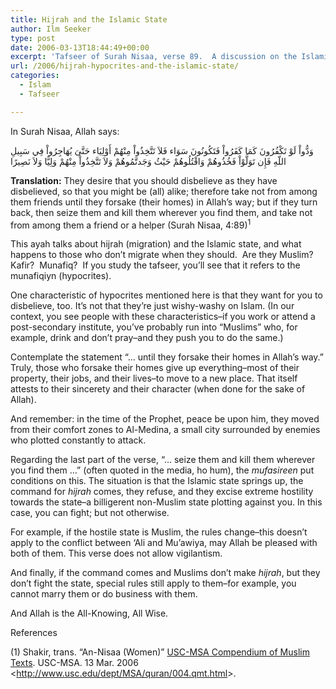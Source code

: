 ```yaml
---
title: Hijrah and the Islamic State
author: Ilm Seeker
type: post
date: 2006-03-13T18:44:49+00:00
excerpt: 'Tafseer of Surah Nisaa, verse 89.  A discussion on the Islamic State with a standing order of migration, and consequences to not migrating.'
url: /2006/hijrah-hypocrites-and-the-islamic-state/
categories:
  - Islam
  - Tafseer

---
```

In Surah Nisaa, Allah says:

<div class="quran">
  وَدُّواْ لَوْ تَكْفُرُونَ كَمَا كَفَرُواْ فَتَكُونُونَ سَوَاء فَلاَ تَتَّخِذُواْ مِنْهُمْ أَوْلِيَاء حَتَّىَ يُهَاجِرُواْ فِي سَبِيلِ اللّهِ فَإِن تَوَلَّوْاْ فَخُذُوهُمْ وَاقْتُلُوهُمْ حَيْثُ وَجَدتَّمُوهُمْ وَلاَ تَتَّخِذُواْ مِنْهُمْ وَلِيًّا وَلاَ نَصِيرًا
</div>

**Translation:** They desire that you should disbelieve as they have disbelieved, so that you might be (all) alike; therefore take not from among them friends until they forsake (their homes) in Allah&#8217;s way; but if they turn back, then seize them and kill them wherever you find them, and take not from among them a friend or a helper (Surah Nisaa, 4:89)<sup>1</sup>

This ayah talks about hijrah (migration) and the Islamic state, and what happens to those who don&#8217;t migrate when they should.  Are they Muslim?  Kafir?  Munafiq?  If you study the tafseer, you&#8217;ll see that it refers to the munafiqiyn (hypocrites).
  
One characteristic of hypocrites mentioned here is that they want for you to disbelieve, too. It&#8217;s not that they&#8217;re just wishy-washy on Islam. (In our context, you see people with these characteristics&#8211;if you work or attend a post-secondary institute, you&#8217;ve probably run into &#8220;Muslims&#8221; who, for example, drink and don&#8217;t pray&#8211;and they push you to do the same.)

Contemplate the statement &#8220;&#8230; until they forsake their homes in Allah&#8217;s way.&#8221; Truly, those who forsake their homes give up everything&#8211;most of their property, their jobs, and their lives&#8211;to move to a new place. That itself attests to their sincerety and their character (when done for the sake of Allah).

And remember: in the time of the Prophet, peace be upon him, they moved from their comfort zones to Al-Medina, a small city surrounded by enemies who plotted constantly to attack.

Regarding the last part of the verse, &#8220;&#8230; seize them and kill them wherever you find them &#8230;&#8221; (often quoted in the media, ho hum), the <dfn title="scholars who write or compile tafseer">mufasireen</dfn> put conditions on this. The situation is that the Islamic state springs up, the command for <dfn title="migration">hijrah</dfn> comes, they refuse, and they excise extreme hostility towards the state&#8211;a billigerent non-Muslim state plotting against you. In this case, you can fight; but not otherwise.

For example, if the hostile state is Muslim, the rules change&#8211;this doesn&#8217;t apply to the conflict between &#8216;Ali and Mu&#8217;awiya, may Allah be pleased with both of them. This verse does not allow vigilantism.

And finally, if the command comes and Muslims don&#8217;t make <dfn title="migration">hijrah</dfn>, but they don&#8217;t fight the state, special rules still apply to them&#8211;for example, you cannot marry them or do business with them.

And Allah is the All-Knowing, All Wise.

<div id="referencesTitle">
  References
</div>

<p class="reference">
  (1) Shakir, trans. &#8220;An-Nisaa (Women)&#8221; <u>USC-MSA Compendium of Muslim Texts</u>. USC-MSA. 13 Mar. 2006 <<a href="http://www.usc.edu/dept/MSA/quran/004.qmt.html">http://www.usc.edu/dept/MSA/quran/004.qmt.html</a>>.
</p>